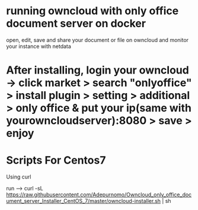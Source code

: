 # running owncloud with only office document server on docker 
  open, edit, save and share your document or file on owncloud and monitor your instance with netdata
# After installing, login your owncloud -> click market > search "onlyoffice" > install plugin > setting > additional > only office & put your ip(same with yourowncloudserver):8080 > save > enjoy
  
# Scripts For Centos7

Using curl

run --> curl -sL https://raw.githubusercontent.com/Adepurnomo/Owncloud_only_office_document_server_Installer_CentOS_7/master/owncloud-installer.sh | sh


